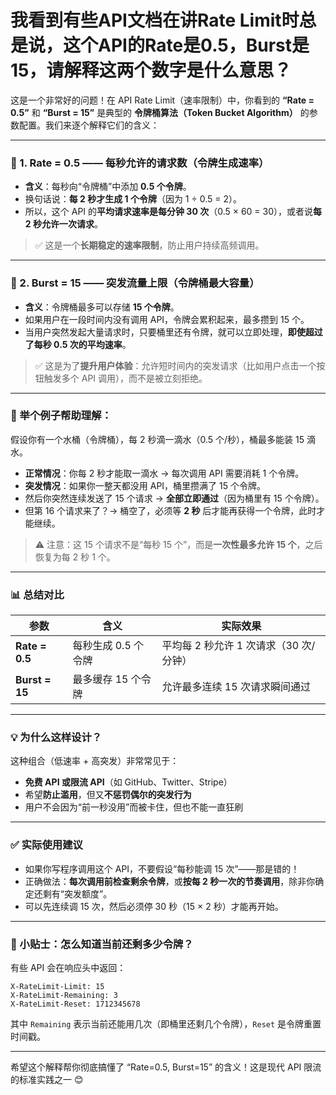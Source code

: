 # 我看到有些API文档在讲Rate Limit时总是说，这个API的Rate是0.5，Burst是15，请解释这两个数字是什么意思？

这是一个非常好的问题！在 API Rate Limit（速率限制）中，你看到的 **“Rate = 0.5”** 和 **“Burst = 15”** 是典型的 **令牌桶算法（Token Bucket Algorithm）** 的参数配置。我们来逐个解释它们的含义：

---

### 🔢 1. **Rate = 0.5** —— 每秒允许的请求数（令牌生成速率）

- **含义**：每秒向“令牌桶”中添加 **0.5 个令牌**。
- 换句话说：**每 2 秒才生成 1 个令牌**（因为 1 ÷ 0.5 = 2）。
- 所以，这个 API 的**平均请求速率是每分钟 30 次**（0.5 × 60 = 30），或者说**每 2 秒允许一次请求**。

> ✅ 这是一个**长期稳定的速率限制**，防止用户持续高频调用。

---

### 🚀 2. **Burst = 15** —— 突发流量上限（令牌桶最大容量）

- **含义**：令牌桶最多可以存储 **15 个令牌**。
- 如果用户在一段时间内没有调用 API，令牌会累积起来，最多攒到 15 个。
- 当用户突然发起大量请求时，只要桶里还有令牌，就可以立即处理，**即使超过了每秒 0.5 次的平均速率**。

> ✅ 这是为了**提升用户体验**：允许短时间内的突发请求（比如用户点击一个按钮触发多个 API 调用），而不是被立刻拒绝。

---

### 🧠 举个例子帮助理解：

假设你有一个水桶（令牌桶），每 2 秒滴一滴水（0.5 个/秒），桶最多能装 15 滴水。

- **正常情况**：你每 2 秒才能取一滴水 → 每次调用 API 需要消耗 1 个令牌。
- **突发情况**：如果你一整天都没用 API，桶里攒满了 15 个令牌。
- 然后你突然连续发送了 15 个请求 → **全部立即通过**（因为桶里有 15 个令牌）。
- 但第 16 个请求来了？→ 桶空了，必须等 **2 秒** 后才能再获得一个令牌，此时才能继续。

> ⚠️ 注意：这 15 个请求不是“每秒 15 个”，而是**一次性最多允许 15 个**，之后恢复为每 2 秒 1 个。

---

### 📊 总结对比

| 参数 | 含义 | 实际效果 |
|------|------|----------|
| **Rate = 0.5** | 每秒生成 0.5 个令牌 | 平均每 2 秒允许 1 次请求（30 次/分钟） |
| **Burst = 15** | 最多缓存 15 个令牌 | 允许最多连续 15 次请求瞬间通过 |

---

### 💡 为什么这样设计？

这种组合（低速率 + 高突发）非常常见于：
- **免费 API 或限流 API**（如 GitHub、Twitter、Stripe）
- 希望**防止滥用**，但又**不惩罚偶尔的突发行为**
- 用户不会因为“前一秒没用”而被卡住，但也不能一直狂刷

---

### ✅ 实际使用建议

- 如果你写程序调用这个 API，不要假设“每秒能调 15 次”——那是错的！
- 正确做法：**每次调用前检查剩余令牌**，或**按每 2 秒一次的节奏调用**，除非你确定还剩有“突发额度”。
- 可以先连续调 15 次，然后必须停 30 秒（15 × 2 秒）才能再开始。

---

### 📌 小贴士：怎么知道当前还剩多少令牌？

有些 API 会在响应头中返回：
```
X-RateLimit-Limit: 15
X-RateLimit-Remaining: 3
X-RateLimit-Reset: 1712345678
```

其中 `Remaining` 表示当前还能用几次（即桶里还剩几个令牌），`Reset` 是令牌重置时间戳。

---

希望这个解释帮你彻底搞懂了 “Rate=0.5, Burst=15” 的含义！这是现代 API 限流的标准实践之一 😊
